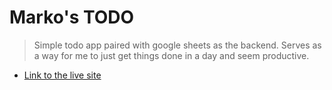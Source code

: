 # Marko's TODO

> Simple todo app paired with google sheets as the backend. Serves as a way for me to just get things done in a day and seem productive.

- [Link to the live site](https://kralmarko123.github.io/todo-app/)

